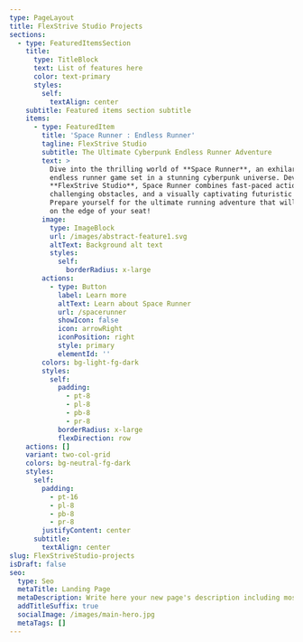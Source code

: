 ```yaml
---
type: PageLayout
title: FlexStrive Studio Projects
sections:
  - type: FeaturedItemsSection
    title:
      type: TitleBlock
      text: List of features here
      color: text-primary
      styles:
        self:
          textAlign: center
    subtitle: Featured items section subtitle
    items:
      - type: FeaturedItem
        title: 'Space Runner : Endless Runner'
        tagline: FlexStrive Studio
        subtitle: The Ultimate Cyberpunk Endless Runner Adventure
        text: >
          Dive into the thrilling world of **Space Runner**, an exhilarating
          endless runner game set in a stunning cyberpunk universe. Developed by
          **FlexStrive Studio**, Space Runner combines fast-paced action,
          challenging obstacles, and a visually captivating futuristic setting.
          Prepare yourself for the ultimate running adventure that will keep you
          on the edge of your seat!
        image:
          type: ImageBlock
          url: /images/abstract-feature1.svg
          altText: Background alt text
          styles:
            self:
              borderRadius: x-large
        actions:
          - type: Button
            label: Learn more
            altText: Learn about Space Runner
            url: /spacerunner
            showIcon: false
            icon: arrowRight
            iconPosition: right
            style: primary
            elementId: ''
        colors: bg-light-fg-dark
        styles:
          self:
            padding:
              - pt-8
              - pl-8
              - pb-8
              - pr-8
            borderRadius: x-large
            flexDirection: row
    actions: []
    variant: two-col-grid
    colors: bg-neutral-fg-dark
    styles:
      self:
        padding:
          - pt-16
          - pl-8
          - pb-8
          - pr-8
        justifyContent: center
      subtitle:
        textAlign: center
slug: FlexStriveStudio-projects
isDraft: false
seo:
  type: Seo
  metaTitle: Landing Page
  metaDescription: Write here your new page's description including most relevant keywords.
  addTitleSuffix: true
  socialImage: /images/main-hero.jpg
  metaTags: []
---
```

